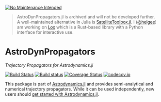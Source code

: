 [![No Maintenance Intended](http://unmaintained.tech/badge.svg)](http://unmaintained.tech/)

> AstroDynPropagators.jl is archived and will not be developed further. A well-maintained alternative in Julia is [SatelliteToolbox.jl](https://github.com/JuliaSpace/SatelliteToolbox.jl).
> I ([@helgee](https://github.com/helgee)) am working on [Lox](https://github.com/lox-space/lox) which is a Rust-based library with a Python interface for interactive use.

# AstroDynPropagators

*Trajectory Propagators for Astrodynamics.jl*

[![Build Status][travis-badge]][travis-url] [![Build status][av-badge]][av-url] [![Coverage Status][coveralls-badge]][coveralls-url] [![codecov.io][codecov-badge]][codecov-url]

This package is part of [Astrodynamics.jl](https://github.com/JuliaAstrodynamics/Astrodynamics.jl) and provides semi-analytical and numerical trajectory propagators.
While it can be used independently, new users should [get started with Astrodynamics.jl](https://juliaastrodynamics.github.io/Astrodynamics.jl/latest/).

[travis-badge]: https://travis-ci.org/JuliaAstrodynamics/AstroDynPropagators.jl.svg?branch=master
[travis-url]: https://travis-ci.org/JuliaAstrodynamics/AstroDynPropagators.jl
[av-badge]: https://ci.appveyor.com/api/projects/status/12l9eoojs8e626j7?svg=true
[av-url]: https://ci.appveyor.com/project/JuliaAstrodynamics/AstroDynPropagators-jl
[coveralls-badge]: https://coveralls.io/repos/github/JuliaAstrodynamics/AstroDynPropagators.jl/badge.svg?branch=master
[coveralls-url]: https://coveralls.io/github/JuliaAstrodynamics/AstroDynPropagators.jl?branch=master
[codecov-badge]: http://codecov.io/github/JuliaAstrodynamics/AstroDynPropagators.jl/coverage.svg?branch=master
[codecov-url]: http://codecov.io/github/JuliaAstrodynamics/AstroDynPropagators.jl?branch=master
